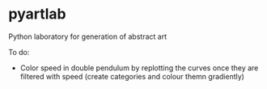 # pyartlab
Python laboratory for generation of abstract art


To do:
 - Color speed in double pendulum by replotting the curves once they are filtered with speed (create categories and colour themn gradiently)
